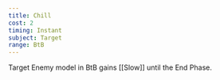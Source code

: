 ```yaml
---
title: Chill
cost: 2
timing: Instant
subject: Target
range: BtB
---
```

Target Enemy model in BtB gains [[Slow]] until the End Phase.